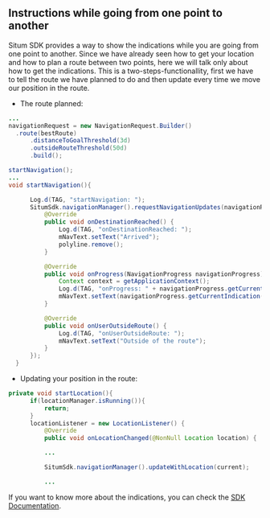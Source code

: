 ## <a name="guideinstructions"></a> Instructions while going from one point to another
Situm SDK provides a way to show the indications while you are going from one point to another. Since we have already seen how to get your location and how to plan a route between two points, here we will talk only about how to get the indications. This is a two-steps-functionallity, first we have to tell the route we have planned to do and then update every time we move our position in the route.
  * The route planned:
  ```java
  ...
  navigationRequest = new NavigationRequest.Builder()
  	.route(bestRoute)
        .distanceToGoalThreshold(3d)
        .outsideRouteThreshold(50d)
        .build();

  startNavigation();
  ...
  void startNavigation(){

        Log.d(TAG, "startNavigation: ");
        SitumSdk.navigationManager().requestNavigationUpdates(navigationRequest, new NavigationListener() {
            @Override
            public void onDestinationReached() {
                Log.d(TAG, "onDestinationReached: ");
                mNavText.setText("Arrived");
                polyline.remove();
            }

            @Override
            public void onProgress(NavigationProgress navigationProgress) {
                Context context = getApplicationContext();
                Log.d(TAG, "onProgress: " + navigationProgress.getCurrentIndication().toText(context));
                mNavText.setText(navigationProgress.getCurrentIndication().toText(context));
            }

            @Override
            public void onUserOutsideRoute() {
                Log.d(TAG, "onUserOutsideRoute: ");
                mNavText.setText("Outside of the route");
            }
        });
    }

  ```

  * Updating your position in the route:
  ```java
  private void startLocation(){
        if(locationManager.isRunning()){
            return;
        }
        locationListener = new LocationListener() {
            @Override
            public void onLocationChanged(@NonNull Location location) {

	    	...

	    	SitumSdk.navigationManager().updateWithLocation(current);

	    	...

  ```

If you want to know more about the indications, you can check the [SDK Documentation](http://developers.situm.es/sdk_documentation/android/javadoc/2.31.3/).
